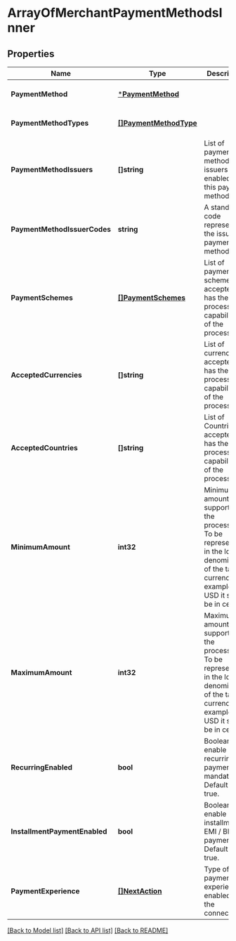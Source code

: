 # ArrayOfMerchantPaymentMethodsInner

## Properties
Name | Type | Description | Notes
------------ | ------------- | ------------- | -------------
**PaymentMethod** | [***PaymentMethod**](PaymentMethod.md) |  | [optional] [default to null]
**PaymentMethodTypes** | [**[]PaymentMethodType**](PaymentMethodType.md) |  | [optional] [default to null]
**PaymentMethodIssuers** | **[]string** | List of payment method issuers to be enabled for this payment method | [optional] [default to null]
**PaymentMethodIssuerCodes** | **string** | A standard code representing the issuer of payment method  | [optional] [default to null]
**PaymentSchemes** | [**[]PaymentSchemes**](PaymentSchemes.md) | List of payment schemes accepted or has the processing capabilities of the processor | [optional] [default to null]
**AcceptedCurrencies** | **[]string** | List of currencies accepted or has the processing capabilities of the processor | [optional] [default to null]
**AcceptedCountries** | **[]string** | List of Countries accepted or has the processing capabilities of the processor | [optional] [default to null]
**MinimumAmount** | **int32** | Minimum amount supported by the processor. To be represented in the lowest denomination of the target currency (For example, for USD it should be in cents) | [optional] [default to null]
**MaximumAmount** | **int32** | Maximum amount supported by the processor. To be represented in the lowest denomination of the target currency (For example, for USD it should be in cents) | [optional] [default to null]
**RecurringEnabled** | **bool** | Boolean to enable recurring payments / mandates. Default is true. | [optional] [default to null]
**InstallmentPaymentEnabled** | **bool** | Boolean to enable installment / EMI / BNPL payments. Default is true. | [optional] [default to null]
**PaymentExperience** | [**[]NextAction**](NextAction.md) | Type of payment experience enabled with the connector | [optional] [default to null]

[[Back to Model list]](../README.md#documentation-for-models) [[Back to API list]](../README.md#documentation-for-api-endpoints) [[Back to README]](../README.md)

